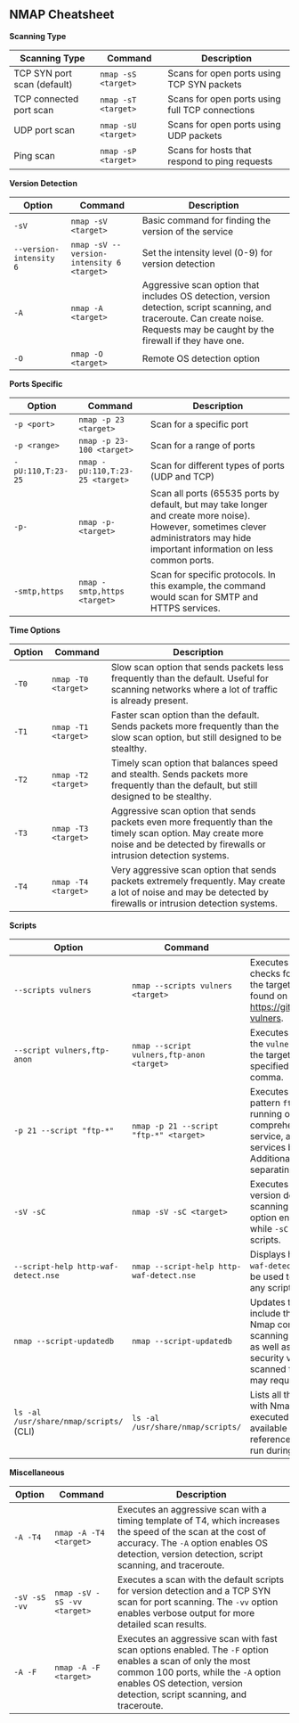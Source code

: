 ## NMAP Cheatsheet

**Scanning Type**

| Scanning Type                       | Command                                      | Description                                            |
| ----------------------------------- | -------------------------------------------- | ------------------------------------------------------ |
| TCP SYN port scan (default)         | `nmap -sS <target>`                          | Scans for open ports using TCP SYN packets             |
| TCP connected port scan             | `nmap -sT <target>`                          | Scans for open ports using full TCP connections        |
| UDP port scan                       | `nmap -sU <target>`                          | Scans for open ports using UDP packets                 |
| Ping scan                           | `nmap -sP <target>`                          | Scans for hosts that respond to ping requests          |

**Version Detection**

| Option        | Command                                        | Description                                                                                                                                                                       |
| ------------- | ---------------------------------------------- | --------------------------------------------------------------------------------------------------------------------------------------------------------------------------------- |
| `-sV`         | `nmap -sV <target>`                            | Basic command for finding the version of the service                                                                                                                              |
| `--version-intensity 6` | `nmap -sV --version-intensity 6 <target>` | Set the intensity level (0-9) for version detection                                                                                                                         |
| `-A`          | `nmap -A <target>`                             | Aggressive scan option that includes OS detection, version detection, script scanning, and traceroute. Can create noise. Requests may be caught by the firewall if they have one. |
| `-O`          | `nmap -O <target>`                             | Remote OS detection option                                                                                                                                                       |


**Ports Specific**

| Option        | Command                                            | Description                                                                                                                                                                                                                                                                                                                                                                                                                                                                                                                                                                      |
| ------------- | -------------------------------------------------- | -------------------------------------------------------------------------------------------------------------------------------------------------------------------------------------------------------------------------------------------------------------------------------------------------------------------------------------------------------------------------------------------------------------------------------------------------------------------------------------------------------------------------------------------------------------------------------- |
| `-p <port>`   | `nmap -p 23 <target>`                              | Scan for a specific port                                                                                                                                                                                                                                                                                                                                                                                                                                                                                                                                                        |
| `-p <range>`  | `nmap -p 23-100 <target>`                          | Scan for a range of ports                                                                                                                                                                                                                                                                                                                                                                                                                                                                                                                                                        |
| `-pU:110,T:23-25` | `nmap -pU:110,T:23-25 <target>`                  | Scan for different types of ports (UDP and TCP)                                                                                                                                                                                                                                                                                                                                                                                                                                                                                                                                  |
| `-p-`         | `nmap -p- <target>`                                | Scan all ports (65535 ports by default, but may take longer and create more noise). However, sometimes clever administrators may hide important information on less common ports.                                                                                                                                                                                                                                                                                                                                                                                                |
| `-smtp,https` | `nmap -smtp,https <target>`                        | Scan for specific protocols. In this example, the command would scan for SMTP and HTTPS services.                                                                                                                                                                                                                                                                                                                                                                                                                                                                               |


**Time Options**

| Option       | Command                                           | Description                                                                                                                                                                    |
| ------------ | ------------------------------------------------- | ------------------------------------------------------------------------------------------------------------------------------------------------------------------------------ |
| `-T0`        | `nmap -T0 <target>`                              | Slow scan option that sends packets less frequently than the default. Useful for scanning networks where a lot of traffic is already present.                                        |
| `-T1`        | `nmap -T1 <target>`                              | Faster scan option than the default. Sends packets more frequently than the slow scan option, but still designed to be stealthy.                                             |
| `-T2`        | `nmap -T2 <target>`                              | Timely scan option that balances speed and stealth. Sends packets more frequently than the default, but still designed to be stealthy.                                           |
| `-T3`        | `nmap -T3 <target>`                              | Aggressive scan option that sends packets even more frequently than the timely scan option. May create more noise and be detected by firewalls or intrusion detection systems. |
| `-T4`        | `nmap -T4 <target>`                              | Very aggressive scan option that sends packets extremely frequently. May create a lot of noise and may be detected by firewalls or intrusion detection systems.             |

**Scripts**

| Option                                  | Command                                             | Description                                                                                                                                                                                                                                                                                                                                                                                             |
| --------------------------------------- | --------------------------------------------------- | ------------------------------------------------------------------------------------------------------------------------------------------------------------------------------------------------------------------------------------------------------------------------------------------------------------------------------------------------------------------------------------------------------- |
| `--scripts vulners`                     | `nmap --scripts vulners <target>`                  | Executes the `vulners` script, which checks for known vulnerabilities on the target host. The script can be found on GitHub at https://github.com/vulnersCom/nmap-vulners.                                                                                                                                                                                                                                   |
| `--script vulners,ftp-anon`             | `nmap --script vulners,ftp-anon <target>`          | Executes multiple scripts (in this case, the `vulners` and `ftp-anon` scripts) on the target host. Multiple scripts can be specified by separating them with a comma.                                                                                                                                                                       |
| `-p 21 --script "ftp-*"`                | `nmap -p 21 --script "ftp-*" <target>`             | Executes all scripts that match the pattern `ftp-*` for the FTP service running on port 21. This allows for comprehensive scanning of the FTP service, and can be adapted for other services by changing the pattern. Additional scripts can be specified by separating them with a comma.                                              |
| `-sV -sC`                               | `nmap -sV -sC <target>`                           | Executes the default scripts for version detection and basic script scanning on the target host. The `-sV` option enables version detection, while `-sC` runs the default set of scripts.                                                                                                                                              |
| `--script-help http-waf-detect.nse`     | `nmap --script-help http-waf-detect.nse`          | Displays help information for the `http-waf-detect.nse` script. This option can be used to obtain documentation on any script included with Nmap.                                                                                                                                                                                           |
| `nmap --script-updatedb`                | `nmap --script-updatedb`                           | Updates the Nmap script database to include the latest scripts from the Nmap community. This can improve scanning performance and accuracy, as well as ensure that the latest security vulnerabilities are being scanned for. Note that this command may require root privileges. |
| `ls -al /usr/share/nmap/scripts/` (CLI) | `ls -al /usr/share/nmap/scripts/`                  | Lists all the default scripts included with Nmap. This command can be executed in a terminal to view the available scripts, and can be used as a reference when specifying scripts to run during scanning.                                                                                                                              |


**Miscellaneous**

| Option                            | Command                                           | Description                                                                                                                                                                                                                                                                   |
| --------------------------------- | ------------------------------------------------- | ----------------------------------------------------------------------------------------------------------------------------------------------------------------------------------------------------------------------------------------------------------------------------- |
| `-A -T4`                          | `nmap -A -T4 <target>`                            | Executes an aggressive scan with a timing template of T4, which increases the speed of the scan at the cost of accuracy. The `-A` option enables OS detection, version detection, script scanning, and traceroute.                                                                   |
| `-sV -sS -vv`                     | `nmap -sV -sS -vv <target>`                       | Executes a scan with the default scripts for version detection and a TCP SYN scan for port scanning. The `-vv` option enables verbose output for more detailed scan results.                                                                                                     |
| `-A -F`                           | `nmap -A -F <target>`                             | Executes an aggressive scan with fast scan options enabled. The `-F` option enables a scan of only the most common 100 ports, while the `-A` option enables OS detection, version detection, script scanning, and traceroute.                                                        |




